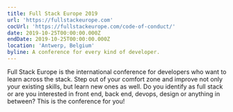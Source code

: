 ```yaml
---
title: Full Stack Europe 2019
url: 'https://fullstackeurope.com'
cocUrl: 'https://fullstackeurope.com/code-of-conduct/'
date: 2019-10-25T00:00:00.000Z
endDate: 2019-10-25T00:00:00.000Z
location: 'Antwerp, Belgium'
byline: A conference for every kind of developer.
---
```


Full Stack Europe is the international conference for developers who want to learn across the stack. Step out of your comfort zone and improve not only your existing skills, but learn new ones as well. Do you identify as full stack or are you interested in front end, back end, devops, design or anything in between? This is the conference for you!
